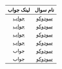 | لینک جواب | نام سوال |
| :---: | :---: |
| [جواب](https://github.com/TheBlueEmerald/Quera-answers/blob/main/%D8%B3%D9%88%D8%AF%D9%88%DA%A9%D9%88/sudoku.java) | [سودوکو](https://quera.org/problemset/9743) | 
| [جواب](https://github.com/TheBlueEmerald/Quera-answers/blob/main/%D8%B3%D9%88%D8%AF%D9%88%DA%A9%D9%88/sudoku.java) | [سودوکو](https://quera.org/problemset/9743) |
| [جواب](https://github.com/TheBlueEmerald/Quera-answers/blob/main/%D8%B3%D9%88%D8%AF%D9%88%DA%A9%D9%88/sudoku.java) | [سودوکو](https://quera.org/problemset/9743) |
| [جواب](https://github.com/TheBlueEmerald/Quera-answers/blob/main/%D8%B3%D9%88%D8%AF%D9%88%DA%A9%D9%88/sudoku.java) | [سودوکو](https://quera.org/problemset/9743) |
| جواب | [سودوکو](https://quera.org/problemset/9743) |
| جواب | [سودوکو](https://quera.org/problemset/9743) |
